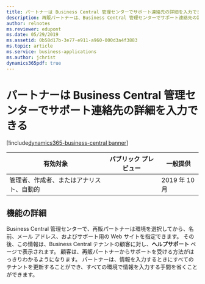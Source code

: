 ```yaml
---
title: パートナーは Business Central 管理センターでサポート連絡先の詳細を入力できる
description: 再販パートナーは、Business Central 管理センターでサポート連絡先の詳細を入力できるため、顧客は正しいサポート チャネルを確認できます。
author: relnotes
ms.reviewer: edupont
ms.date: 05/29/2019
ms.assetid: 0b58d17b-3e77-e911-a960-000d3a4f3883
ms.topic: article
ms.service: business-applications
ms.author: jchrist
dynamics365pdf: true
---
```

# <a name="partners-can-enter-support-contact-details-in-the-business-central-administration-center"></a>パートナーは Business Central 管理センターでサポート連絡先の詳細を入力できる
[!include[dynamics365-business-central banner](../includes/dynamics365-business-central.md)]

| 有効対象    |  パブリック プレビュー | 一般提供 | 
| ---------- | ---------- |---------- |
|管理者、作成者、またはアナリスト、自動的|| 2019 年 10 月|






## <a name="feature-details"></a>機能の詳細
<!--feature detail start -->
Business Central 管理センターで、再販パートナーは環境を選択してから、名前、メール アドレス、およびサポート用の Web サイトを指定できます。 その後、この情報は、Business Central テナントの顧客に対し、**ヘルプサポート** ページで表示されます。 顧客は、再販パートナーからサポートを受ける方法がはっきりわかるようになります。 パートナーは、情報を入力するときにすべてのテナントを更新することができ、すべての環境で情報を入力する手間を省くことができます。
<!--feature detail end -->










